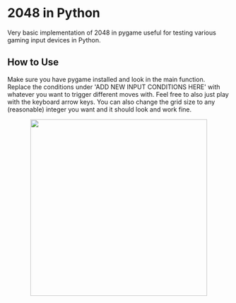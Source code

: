 # 2048 in Python
Very basic implementation of 2048 in pygame useful for testing various gaming input devices in Python.

## How to Use
Make sure you have pygame installed and look in the main function. Replace the conditions under 'ADD NEW INPUT CONDITIONS HERE' with whatever you want to trigger different moves with. Feel free to also just play with the keyboard arrow keys. You can also change the grid size to any (reasonable) integer you want and it should look and work fine.

<p align='center'>
  <img src='imgs/2048.gif' width='400'>
</p>
